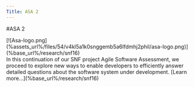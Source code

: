```yaml
---
Title: ASA 2
---
```

#ASA 2
<div>[![Asa-logo.png](%assets_url%/files/54/v4kl5a1k0snggemb5a6lfdmhj2phil/asa-logo.png)](%base_url%/research/snf16)</div>
In this continuation of our SNF project Agile Software Assessment, we proceed to explore new ways to enable developers to efficiently answer detailed questions about the software system under development.
[Learn more...](%base_url%/research/snf16)
